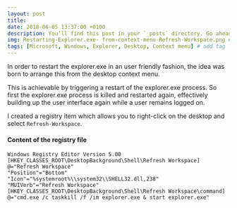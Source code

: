 ```yaml
---
layout: post
title: 
date: 2018-06-05 13:37:00 +0100
description: You’ll find this post in your `_posts` directory. Go ahead and edit it and re-build the site to see your changes. # Add post description (optional)
img: Restarting-Explorer.exe- from-context-menu-Refresh-Workspace.png # Add image post (optional)
tags: [Microsoft, Windows, Explorer, Desktop, Context menu] # add tag
---
```

In order to restart the explorer.exe in an user friendly fashion, the idea was born to arrange this from the desktop context menu.

This is achievable by triggering a restart of the explorer.exe process. So first the explorer.exe process is killed and restarted again, effectively building up the user interface again while a user remains logged on.

I created a registry item which allows you to right-click on the desktop and select ```Refresh-Workspace```.

#### Content of the registry file

```
Windows Registry Editor Version 5.00
[HKEY_CLASSES_ROOT\DesktopBackground\Shell\Refresh Workspace]
@="Refresh Workspace"
"Position"="Bottom"
"Icon"="%systemroot%\\system32\\SHELL32.dll,238"
"MUIVerb"="Refresh Workspace"
[HKEY_CLASSES_ROOT\DesktopBackground\Shell\Refresh Workspace\command]
@="cmd.exe /c taskkill /f /im explorer.exe & start explorer.exe"
```